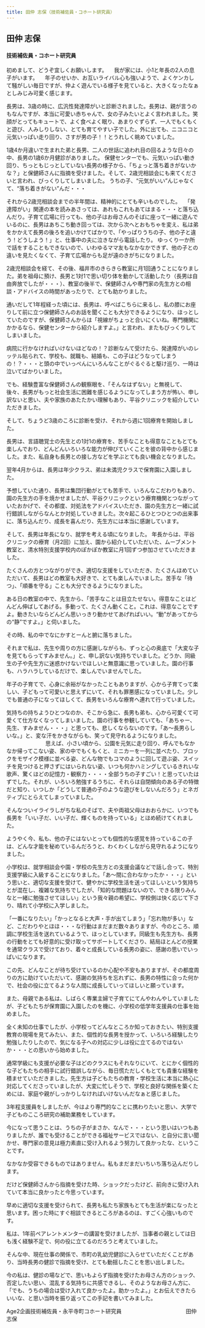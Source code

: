 ```yaml
---
title: 田仲 志保（技術補佐員・コホート研究員）
---
```

## 田仲 志保

#### 技術補佐員・コホート研究員

初めまして、どうぞ宜しくお願いします。
　我が家には、小1と年長の2人の息子がいます。
　年子のせいか、お互いライバル心も強いようで、よくケンカして騒がしい毎日ですが、仲よく遊んでいる様子を見ていると、大きくなったなぁとしみじみ可愛く感じます。

長男は、3歳の時に、広汎性発達障がいと診断されました。長男は、親が言うのもなんですが、本当に可愛い赤ちゃんで、女の子みたいとよく言われました。笑顔がとってもキュートで、よく食べよく眠り、あまりぐずらず、一人でもくもくと遊び、人みしりしない、とても育てやすい子でした。外に出ても、ニコニコと元気いっぱい走り回り、さすが男の子！！とうれしく眺めていました。

1歳4か月違いで生まれた弟と長男、二人の世話に追われ目の回るような日々の中、長男の1歳6か月健診がありました。
保健センターでも、元気いっぱい動き回り、ちっともじっとしていない長男の様子から、「ちょっと落ち着きがないかな？」と保健師さんに指摘を受けました。そして、2歳児相談会にも来てくださいと言われ、びっくりしてしまいました。
うちの子、“元気がいい”んじゃなくて、“落ち着きがない”んだ・・・

それから2歳児相談会までの半年間は、精神的にとても辛いものでした。
　「発達障がい」関連の本を読みあさっては、あれもこれもあてはまる・・・と落ち込んだり。子育て広場に行っても、他の子はお母さんのそばに座って一緒に遊んでいるのに、長男はあちこち動き回っては、次から次へとおもちゃを変え、私は弟をかかえて長男の後ろを追いかけてばかりで、「やっぱりうちの子、他の子と違う！どうしよう！」と、仕事中の夫に泣きながら電話したり。
ゆっくり一か所で話をすることもできないので、いわゆるママ友もなかなかできず、他の子との違いを見たくなくて、子育て広場からも足が遠のきがちになりました。

2歳児相談会を経て、その後、福井市のきらきら教室に月1回通うことになりました。弟を祖母に預け、長男と1対1で思い切り体を動かして活動したり（長男は自由奔放でしたが・・・）、教室の後半で、保健師さんや専門家の先生方との相談・アドバイスの時間があったりで、とても助かりました。

通いだして1年程経った頃には、長男は、呼べばこちらに来るし、私の膝にお座りして前に立つ保健師さんのお話を聞くことも大分できるようになり、ほっとしていたのですが、保健師さんからは「視線がちょっと合いにくいね。専門機関にかかるなら、保健センターから紹介しますよ。」と言われ、またもびっくりしてしまいました。

病院に行かなければいけないほどなの！？診断なんて受けたら、発達障がいのレッテル貼られて、学校も、就職も、結婚も、この子はどうなってしまうの！？・・・と頭の中でいっぺんにいろんなことがぐるぐると駆け巡り、一時は泣いてばかりいました。

でも、経験豊富な保健師さんの観察眼を、「そんなはずない」と無視して、後々、長男がもっと社会生活に困難を感じるようになってしまう方が怖い、申し訳ないと思い、夫や家族のあたたかい理解もあり、平谷クリニックを紹介していただきました。

そして、ちょうど3歳のころに診断を受け、それから週に1回療育を開始しました。

長男は、言語聴覚士の先生との1対1の療育を、苦手なことも得意なこともとても楽しんでおり、どんどんいろいろな能力が伸びていくことを彼の背中から感じました。また、私自身も長男との接し方などを学ぶとても良い機会となりました。

翌年4月からは、長男は年少クラス、弟は未満児クラスで保育園に入園しました。

予想していた通り、長男は集団行動がとても苦手で、いろんなこだわりもあり、園の先生方の手を焼かせましたが、平谷クリニックという療育機関とつながっていたおかげで、その都度、対処法をアドバイスいただき、園の先生方と一緒に試行錯誤しながらなんとか対処していきました。次々起こるひとつひとつの出来事に、落ち込んだり、成長を喜んだり、先生方には本当に感謝しています。

そして、長男は年長になり、就学を考える頃になりました。
年長からは、平谷クリニックの療育（月2回）に加え、園から紹介していただいた、ムーブメント教室と、清水特別支援学校内のぽかぽか教室に月1回ずつ参加させていただきました。

たくさんの方とつながりができ、適切な支援をしていただき、たくさんほめていただいて、長男はどの教室も大好きで、とても楽しんでいました。苦手な「待つ」、「順番を守る」ことも大分できるようになりました。

ある日の教室の中で、先生から、「苦手なことは目立たせない。得意なことはどんどん伸ばしてあげる。多動って、たくさん動くこと。これは、得意なことですよ。動きたいならどんどん思いっきり動かせてあげればいい。“動”があってからの“静”ですよ。」と伺いました。

その時、私の中でなにかすとーんと腑に落ちました。

それまで私は、先生や周りの方に感謝しながらも、ずっと心の奥底で「大変な子を見てもらってすみません。」と、申し訳ない気持ちでいました。どうか、同級生の子や先生方に迷惑かけないでほしいと無意識に思っていました。園の行事も、ハラハラしているだけで、楽しんでいませんでした。

年子の子育てで、心身に余裕がなかったこともありますが、心から子育てって楽しい、子どもって可愛いと思えずにいて、それも罪悪感になっていました。少しでも普通の子になってほしくて、長男をいろんな療育へ連れて行っていました。

気持ちの持ちようひとつなのか、そこから急に、長男も弟も、心から可愛くて可愛くて仕方なくなってしまいました。園の行事を参観していても、「あちゃー、先生、すみません・・・」と思っても、悲しくならないのです。「あ～長男らしいな。」と、変な汗をかきながらも、笑って見守れるようになりました。
　　　　　　　
思えば、小さい頃から、公園を元気に走り回り、呼んでもなかなか帰ってこない姿、家の中でもくもくと、ミニカーを一列に並べたり、ブロックをモザイク模様に並べる姿、どんな物でもコマのように回して遊ぶ姿、スイッチを見つけると押さずにはいられない姿、いつも何かハミングしているきれいな歌声、驚くほどの記憶力・観察力・・・・全部うちの子すごい！と思っていたはずでした。それが、いろいろ勉強するうちに、それらは自閉傾向のある子の特徴だと知り、いつしか「どうして普通の子のような遊びをしないんだろう」とネガティブにとらえてしまっていました。

そんなついイライラしがちな私のそばで、夫や両祖父母はおおらかに、いつでも長男を「いい子だ、いい子だ、輝くものを持っている」とほめ続けてくれました。

ようやく今、私も、他の子にはないとっても個性的な感覚を持っているこの子は、どんな才能を秘めているんだろうと、わくわくしながら見守れるようになりました。

小学校は、就学相談会や園・学校の先生方との支援会議などで話し合って、特別支援学級に入級することになりました。「あ～間に合わなかったか・・・」という思いと、適切な支援を受けて、健やかに学校生活を送ってほしいという気持ちとが混在し、複雑な気持ちでしたが、「知的な問題はないので、できる限りみんなと一緒に勉強させてほしい」という我々親の希望に、学校側は快く応じて下さり、晴れて小学校に入学しました。

「一番になりたい」「かっとなると大声・手が出てしまう」「忘れ物が多い」など、こだわりやとほほ・・・な行動はまだまだ数々ありますが、今のところ、順調に学校生活を送れているようで、ほっとしています。同級生も先生方も、長男の行動をとても好意的に受け取ってサポートしてくださり、結局ほとんどの授業を通常クラスで受けており、着々と成長している長男の姿に、感謝の思いでいっぱいになります。

この先、どんなことが待ち受けているのか心配や不安もありますが、その都度周りの方に助けていただいて、感謝の気持ちを忘れずに、長男の特性に合った何かで、社会の役に立てるような人間に成長していってほしいと願っています。

また、母親である私は、しばらく専業主婦で子育てにてんやわんやしていましたが、子どもたちが保育園に入園したのを機に、小学校の低学年支援員の仕事を始めました。

全く未知の仕事でしたが、小学校ってどんなところか知っておきたい、特別支援教育の現場を見てみたい、また、個性的な長男を授かって、いろいろ経験したり勉強したりしたので、気になる子への対応に少しは役に立てるのではないか・・・との思いから始めました。

通常学級にも支援が必要な子はどのクラスにもそれなりにいて、とにかく個性的な子どもたちの相手に試行錯誤しながら、毎日慌ただしくもとても貴重な経験を積ませていただきました。先生方は子どもたちの教育・学校生活に本当に熱心に対応してくださっていましたが、大変に忙しそうで、学校と良好な関係を築くためには、家庭や親がしっかりしなければいけないんだなぁと感じました。

3年程支援員をしましたが、今はより専門的なことに携わりたいと思い、大学で子どものこころ研究の補助業務をしています。

今になって思うことは、うちの子がまさか、なんで・・・という思いはいつもありましたが、誰でも受けることができる福祉サービスではない、と自分に言い聞かせ、専門家の意見は極力素直に受け入れるよう努力して良かったな、ということです。

なかなか受容できるものではありません。私もまだまだいちいち落ち込んだりします。

だけど保健師さんから指摘を受けた時、ショックだったけど、前向きに受け入れていて本当に良かったと今思っています。

早めに適切な支援を受けられて、長男も私たち家族もとても生活が楽になったと思います。困った時にすぐ相談できるところがあるのは、すごく心強いものです。

私は、1年前ペアレントメンターの講習を受けましたが、当事者の親としては日も浅く経験不足で、何の役に立てるのだろうと考えていました。

そんな中、現在仕事の関係で、市町の乳幼児健診に入らせていただくことがあり、当時長男の健診で指摘を受け、とても動揺したことを思い出しました。

今の私は、健診の場などで、思いもよらず指摘を受けたお母さん方のショック、否定したい思い、混乱する気持ちに共感できるし、そのようなお母さん方に、「でも、うちの場合は受け入れて良かったよ。助かったよ。」とお伝えできたらいいな、と思い当時を振り返ってこの手記を書いてみました。

Age2企画技術補佐員・永平寺町コホート研究員　　　　　　　　　　　　田仲 志保　